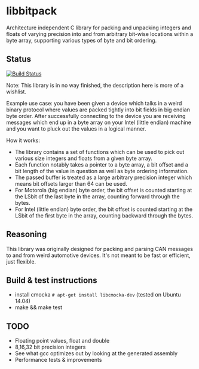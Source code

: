 # libbitpack
Architecture independent C library for packing and unpacking integers and floats of varying precision into and from arbitrary bit-wise locations within a byte array, supporting various types of byte and bit ordering.

## Status
[![Build Status](https://travis-ci.org/stevegolton/libbitpack.png)](https://travis-ci.org/stevegolton/libbitpack)

Note: This library is in no way finished, the description here is more of a wishlist.

Example use case: you have been given a device which talks in a weird binary protocol where values are packed tightly into bit fields in big endian byte order. After successfully connecting to the device you are receiving messages which end up in a byte array on your Intel (little endian) machine and you want to pluck out the values in a logical manner.

How it works:
 - The library contains a set of functions which can be used to pick out various size integers and floats from a given byte array.
 - Each function notably takes a pointer to a byte array, a bit offset and a bit length of the value in question as well as byte ordering information.
 - The passed buffer is treated as a large arbitrary precision integer which means bit offsets larger than 64 can be used.
 - For Motorola (big endian) byte order, the bit offset is counted starting at the LSbit of the last byte in the array, counting forward through the bytes.
 - For Intel (little endian) byte order, the bit offset is counted starting at the LSbit of the first byte in the array, counting backward through the bytes.

## Reasoning
This library was originally designed for packing and parsing CAN messages to and from weird automotive devices. It's not meant to be fast or efficient, just flexible.

## Build & test instructions
 - install cmocka `# apt-get install libcmocka-dev` (tested on Ubuntu 14.04)
 - make && make test

## TODO
 - Floating point values, float and double
 - 8,16,32 bit precision integers
 - See what gcc optimizes out by looking at the generated assembly
 - Performance tests & improvements
